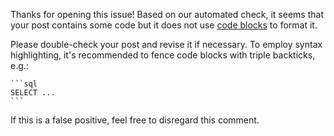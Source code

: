 Thanks for opening this issue! Based on our automated check, it seems that your post contains some code but it does not use [code blocks](https://docs.github.com/en/get-started/writing-on-github/working-with-advanced-formatting/creating-and-highlighting-code-blocks) to format it.
          
Please double-check your post and revise it if necessary. To employ syntax highlighting, it's recommended to fence code blocks with triple backticks, e.g.:
````
```sql
SELECT ...
```
````
If this is a false positive, feel free to disregard this comment.

